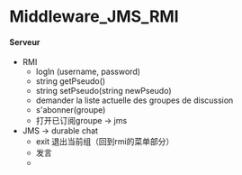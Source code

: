 # Middleware_JMS_RMI

#### Serveur
+ RMI
    + logIn (username,  password) 
    + string getPseudo()
    + string setPseudo(string newPseudo)
	+ demander la liste actuelle des groupes de discussion
	+ s'abonner(groupe)
	+ 打开已订阅groupe -> jms
+ JMS -> durable chat
    * exit 退出当前组（回到rmi的菜单部分）
    * 发言
    * 